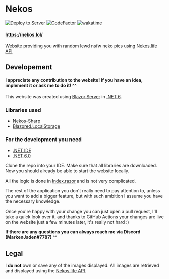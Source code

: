 # Nekos
[![Deploy to Server](https://github.com/MarkenJaden/Nekos/actions/workflows/deploy.yml/badge.svg)](https://github.com/MarkenJaden/Nekos/actions/workflows/deploy.yml)
[![CodeFactor](https://www.codefactor.io/repository/github/markenjaden/nekos/badge)](https://www.codefactor.io/repository/github/markenjaden/nekos)
[![wakatime](https://wakatime.com/badge/github/MarkenJaden/Nekos.svg)](https://wakatime.com/badge/github/MarkenJaden/Nekos)

#### https://nekos.lol/
Website providing you with random lewd nsfw neko pics using [Nekos.life API](https://github.com/Nekos-life/Nekos.Net)

## Developement

#### I appreciate any contribution to the website! If you have an idea, implement it or ask me to do it! ^^

This website was created using [Blazor Server](https://dotnet.microsoft.com/en-us/apps/aspnet/web-apps/blazor) in [.NET 6](https://dotnet.microsoft.com/en-us/download/dotnet/6.0).

### Libraries used
* [Nekos-Sharp](https://github.com/Nekos-life/Nekos.Net)
* [Blazored.LocalStorage](https://github.com/Blazored/LocalStorage)

### For the development you need
* [.NET IDE](https://dotnet.microsoft.com/en-us/platform/tools)
* [.NET 6.0](https://dotnet.microsoft.com/en-us/download/dotnet/6.0)

Clone the repo into your IDE. Make sure that all libraries are downloaded. Now you should already be able to start the website locally.

All the logic is done in [Index.razor](https://github.com/MarkenJaden/Nekos/blob/master/Nekos/Pages/Index.razor) and is not very complicated.

The rest of the application you don't really need to pay attention to, unless you want to add a bigger feature, but with such ambition I assume you have the necessary knowledge.

Once you're happy with your change you can just open a pull request, I'll take a quick look over it, and thanks to GitHub Actions your changes are live on the website just a few minutes later, it's really not hard :)

**If there are any questions you can always reach me via Discord (MarkenJaden#7787) ^^**

## Legal

I **do not** own or save any of the images displayed. All images are retrieved and displayed using the [Nekos.life API](https://github.com/Nekos-life/Nekos-Sharp).
